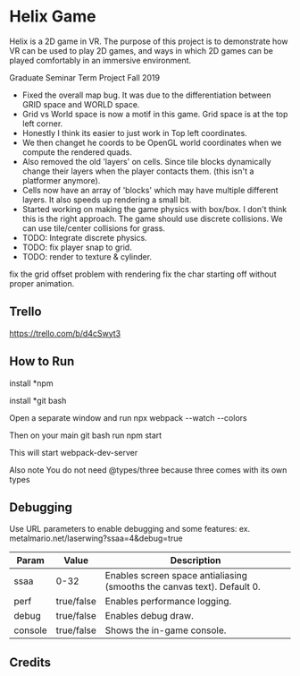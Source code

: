 # Helix Game
Helix is a 2D game in VR.  The purpose of this project is to demonstrate how VR can be used to play 2D games, and ways in which 2D games can be played comfortably in an immersive environment.

Graduate Seminar Term Project Fall 2019


* Fixed the overall map bug.  It was due to the differentiation between GRID space and WORLD space.
* Grid vs World space is now a motif in this game.  Grid space is at the top left corner.
* Honestly I think its easier to just work in Top left coordinates.
* We then changet he coords to be OpenGL world coordinates when we compute the rendered quads.
* Also removed the old 'layers' on cells.  Since tile blocks dynamically change their layers when the player contacts them. (this isn't a platformer anymore).
* Cells now have an array of 'blocks' which may have multiple different layers.  It also speeds up rendering a small bit.
* Started working on making the game physics with box/box.  I don't think this is the right approach.  The game should use discrete collisions.  We can use tile/center collisions for grass.
* TODO: Integrate discrete physics.
* TODO: fix player snap to grid.
* TODO: render to texture & cylinder.


fix the grid offset problem with rendering
fix the char starting off without proper animation.

## Trello
https://trello.com/b/d4cSwyt3

## How to Run
install *npm

install *git bash

Open a separate window and run npx webpack --watch --colors

Then on your main git bash run npm start

This will start webpack-dev-server

Also note You do not need @types/three because three comes with its own types


## Debugging

Use URL parameters to enable debugging and some features: ex. metalmario.net/laserwing?ssaa=4&debug=true

Param         | Value         | Description
------------- | ------------- | ------------- 
ssaa          | 0-32          | Enables screen space antialiasing (smooths the canvas text).  Default 0.
perf          | true/false    | Enables performance logging.
debug         | true/false    | Enables debug draw.
console       | true/false    | Shows the in-game console.

## Credits



